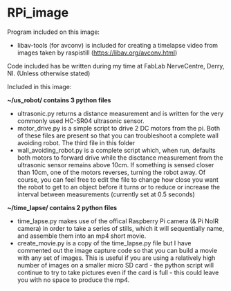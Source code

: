 # RPi_image
Program included on this image:
  - libav-tools (for avconv) is included for creating a timelapse video from images taken by raspistill (https://libav.org/avconv.html)


Code included has be written during my time at FabLab NerveCentre, Derry, NI. (Unless otherwise stated)

Included in this image:

<b>~/us_robot/ contains 3 python files</b>
  - ultrasonic.py returns a distance measurement and is written for the very commonly used HC-SR04 ultrasonic sensor.
  - motor_drive.py is a simple script to drive 2 DC motors from the pi.
Both of these files are present so that you can troubleshoot a complete wall avoiding robot.
The third file in this folder
  - wall_avoiding_robot.py is a complete script which, when run, defaults both motors to forward drive while the disctance measurement from the ultrasonic sensor remains above 10cm. If something is sensed closer than 10cm, one of the motors reverses, turning the robot away.
Of course, you can feel free to edit the file to change how close you want the robot to get to an object before it turns or to reduce or increase the interval between measurements (currently set at 0.5 seconds)

<b>~/time_lapse/ contains 2 python files</b>
  - time_lapse.py makes use of the offical Raspberry Pi camera (& Pi NoIR camera) in order to take a series of stills, which it will sequentially name, and assemble them into an mp4 short movie. 
  - create_movie.py is a copy of the time_lapse.py file but I have commented out the image capture code so that you can build a movie with any set of images. This is useful if you are using a relatively high number of images on a smaller micro SD card - the python script will continue to try to take pictures even if the card is full - this could leave you with no space to produce the mp4.
